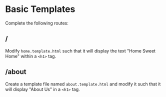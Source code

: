 # Basic Templates

Complete the following routes:

## /
Modify `home.template.html` such that it will display the text "Home Sweet Home" within a `<h1>` tag.

## /about
Create a template file named `about.template.html` and modify it such that it will display "About Us" in a `<h1>` tag. 
